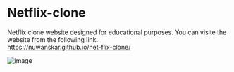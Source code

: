 # Netflix-clone
Netflix clone website designed for educational purposes.
You can visite the website from the following link.   
https://nuwanskar.github.io/net-flix-clone/     

![image](https://user-images.githubusercontent.com/126737598/222443167-dd19e954-0617-482a-8899-a031122ece45.png)

